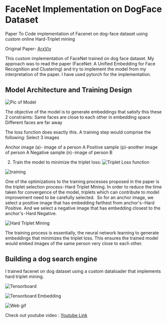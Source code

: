 # FaceNet Implementation on DogFace Dataset
Paper To Code implementation of Facenet on dog-face dataset using custom online Hard-Triplet mining


Original Paper- [ArxViv](https://arxiv.org/abs/1503.03832)

This custom implementation of FaceNet trained on dog face dataset. My approach was to read the paper (FaceNet: A Unified Embedding for Face Recognition and Clustering) and try to implement the model from my interpretation of the paper. I have used pytorch for the implementation.



## Model Architecture and Training Design

![Pic of Model](https://github.com/kvsnoufal/Pytorch-FaceNet-DogDataset/blob/master/doc/inception.png)

The objective of the model is to generate embeddings that satisfy this these 2 constraints:
Same faces are close to each other in embedding space
Different faces are far away

The loss function does exactly this.
A training step would comprise the following:
Select 3 images

Anchor image (a)- image of a person A
Positive sample (p)-another image of person A
Negative sample (n) - image of person B

2. Train the model to minimize the triplet loss:
![Triplet Loss function](https://github.com/kvsnoufal/Pytorch-FaceNet-DogDataset/blob/master/doc/tripletloss.gif)

![training](https://github.com/kvsnoufal/Pytorch-FaceNet-DogDataset/blob/master/doc/trainging.gif)



One of the optimizations to the training processes proposed in the paper is the triplet selection process - Hard Triplet Mining. In order to reduce the time taken for convergence of the model, triplets which can contribute to model improvement need to be carefully selected. 
So for an anchor image, we select a positive image that has embedding farthest from anchor's - Hard Positive. And we select a negative image that has embedding closest to the anchor's - Hard Negative.

![Hard Triplet Mining](https://github.com/kvsnoufal/Pytorch-FaceNet-DogDataset/blob/master/doc/hardnegative.png)


The training process is essentially, the neural network learning to generate embeddings that minimizes the triplet loss. This ensures the trained model would embed images of the same person very close to each other.
## Building a dog search engine
I trained facenet on dog dataset using a custom dataloader that implements hard triplet mining.

![Tensorboard](https://github.com/kvsnoufal/Pytorch-FaceNet-DogDataset/blob/master/doc/loss.png)

![Tensorboard Embedding](https://github.com/kvsnoufal/Pytorch-FaceNet-DogDataset/blob/master/doc/embedding.gif)


![Web gif](https://github.com/kvsnoufal/Pytorch-FaceNet-DogDataset/blob/master/doc/facenet_webinterface.gif)

Check out youtube video :
[Youtube Link](https://youtu.be/0VZiECk8NjM)












